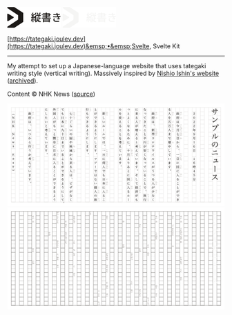 <img src="/.github/assets/tategaki/light.svg#gh-light-mode-only" alt="Logo" height="48px">
<img src="/.github/assets/tategaki/dark.svg#gh-dark-mode-only" alt="Logo" height="48px">

[https://tategaki.joulev.dev](https://tategaki.joulev.dev)&emsp;•&emsp;Svelte, Svelte Kit

---

My attempt to set up a Japanese-language website that uses tategaki writing
style (vertical writing). Massively inspired by [Nishio Ishin's website](http://ni.siois.in)
([archived](https://web.archive.org/web/20220304235332/http://ni.siois.in/)).

Content &copy; NHK News (<a href="https://www3.nhk.or.jp/news/easy/k10013820001000/k10013820001000.html">source</a>)

![App screenshot](/.github/assets/tategaki/screenshot-light.png#gh-light-mode-only)
![App screenshot](/.github/assets/tategaki/screenshot-dark.png#gh-dark-mode-only)
